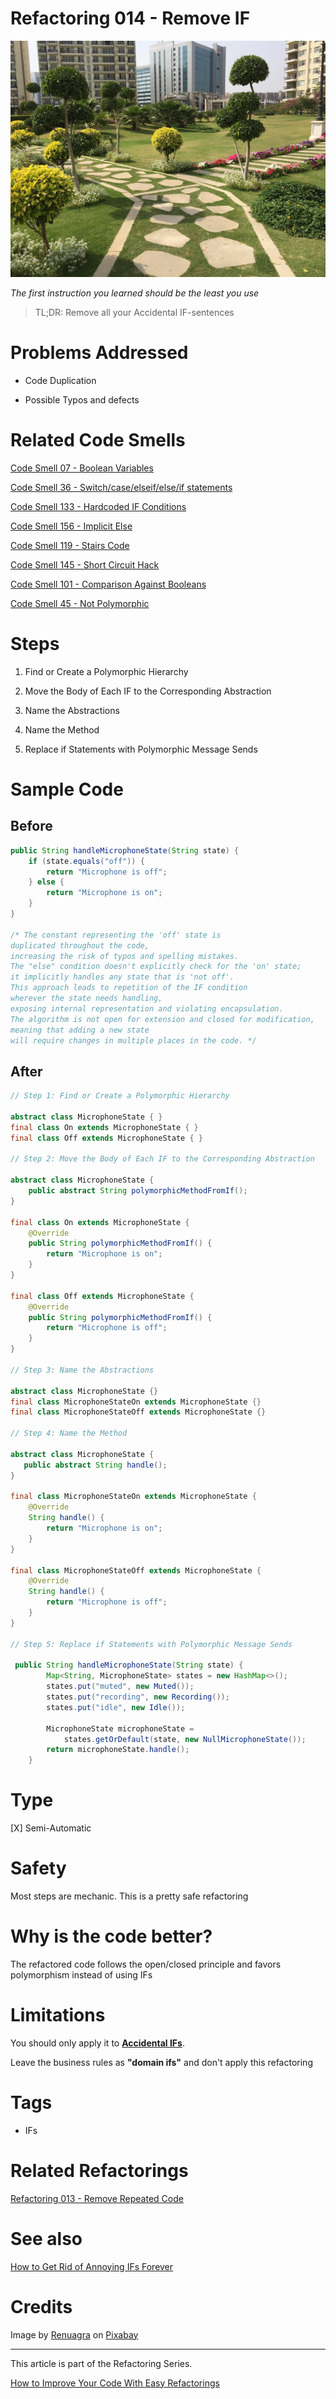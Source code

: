 # Refactoring 014 - Remove IF
            
![Refactoring 014 - Remove IF](Refactoring%20014%20-%20Remove%20IF.jpg)

*The first instruction you learned should be the least you use*

> TL;DR: Remove all your Accidental IF-sentences

# Problems Addressed

- Code Duplication

- Possible Typos and defects

# Related Code Smells

[Code Smell 07 - Boolean Variables](https://github.com/mcsee/Software-Design-Articles/tree/main/Articles/Code%20Smells/Code%20Smell%2007%20-%20Boolean%20Variables/readme.md)

[Code Smell 36 - Switch/case/elseif/else/if statements](https://github.com/mcsee/Software-Design-Articles/tree/main/Articles/Code%20Smells/Code%20Smell%2036%20-%20Switch%20case%20elseif%20else%20if%20statements/readme.md)

[Code Smell 133 - Hardcoded IF Conditions](https://github.com/mcsee/Software-Design-Articles/tree/main/Articles/Code%20Smells/Code%20Smell%20133%20-%20Hardcoded%20IF%20Conditions/readme.md)

[Code Smell 156 - Implicit Else](https://github.com/mcsee/Software-Design-Articles/tree/main/Articles/Code%20Smells/Code%20Smell%20156%20-%20Implicit%20Else/readme.md)

[Code Smell 119 - Stairs Code](https://github.com/mcsee/Software-Design-Articles/tree/main/Articles/Code%20Smells/Code%20Smell%20119%20-%20Stairs%20Code/readme.md)

[Code Smell 145 - Short Circuit Hack](https://github.com/mcsee/Software-Design-Articles/tree/main/Articles/Code%20Smells/Code%20Smell%20145%20-%20Short%20Circuit%20Hack/readme.md)

[Code Smell 101 - Comparison Against Booleans](https://github.com/mcsee/Software-Design-Articles/tree/main/Articles/Code%20Smells/Code%20Smell%20101%20-%20Comparison%20Against%20Booleans/readme.md)

[Code Smell 45 - Not Polymorphic](https://github.com/mcsee/Software-Design-Articles/tree/main/Articles/Code%20Smells/Code%20Smell%2045%20-%20Not%20Polymorphic/readme.md)

# Steps

1. Find or Create a Polymorphic Hierarchy

2. Move the Body of Each IF to the Corresponding Abstraction

3. Name the Abstractions

4. Name the Method

5. Replace if Statements with Polymorphic Message Sends

# Sample Code

## Before

[Gist Url]: # (https://gist.github.com/mcsee/ffba17263f40053ed57698d0880b942c)

```java
public String handleMicrophoneState(String state) {
    if (state.equals("off")) {
        return "Microphone is off";
    } else {
        return "Microphone is on";
    }
}

/* The constant representing the 'off' state is
duplicated throughout the code, 
increasing the risk of typos and spelling mistakes. 
The "else" condition doesn't explicitly check for the 'on' state;
it implicitly handles any state that is 'not off'. 
This approach leads to repetition of the IF condition
wherever the state needs handling, 
exposing internal representation and violating encapsulation.
The algorithm is not open for extension and closed for modification,
meaning that adding a new state 
will require changes in multiple places in the code. */
```

## After

[Gist Url]: # (https://gist.github.com/mcsee/2c97cd57dc9e98c877e91fcb7ed3191c)

```java
// Step 1: Find or Create a Polymorphic Hierarchy

abstract class MicrophoneState { }
final class On extends MicrophoneState { }
final class Off extends MicrophoneState { }

// Step 2: Move the Body of Each IF to the Corresponding Abstraction

abstract class MicrophoneState {
    public abstract String polymorphicMethodFromIf();
}

final class On extends MicrophoneState {
    @Override
    public String polymorphicMethodFromIf() {
        return "Microphone is on";
    }
}

final class Off extends MicrophoneState {
    @Override
    public String polymorphicMethodFromIf() {
        return "Microphone is off";
    }
}

// Step 3: Name the Abstractions

abstract class MicrophoneState {}
final class MicrophoneStateOn extends MicrophoneState {}
final class MicrophoneStateOff extends MicrophoneState {}

// Step 4: Name the Method

abstract class MicrophoneState {
   public abstract String handle();
}

final class MicrophoneStateOn extends MicrophoneState {
    @Override
    String handle() {
        return "Microphone is on";
    }
}

final class MicrophoneStateOff extends MicrophoneState {
    @Override
    String handle() {
        return "Microphone is off";
    }
}

// Step 5: Replace if Statements with Polymorphic Message Sends

 public String handleMicrophoneState(String state) {
        Map<String, MicrophoneState> states = new HashMap<>();
        states.put("muted", new Muted());
        states.put("recording", new Recording());
        states.put("idle", new Idle());

        MicrophoneState microphoneState = 
            states.getOrDefault(state, new NullMicrophoneState());
        return microphoneState.handle();
    }
```

# Type

[X] Semi-Automatic

# Safety

Most steps are mechanic. This is a pretty safe refactoring

# Why is the code better?

The refactored code follows the open/closed principle and favors polymorphism instead of using IFs

# Limitations

You should only apply it to [**Accidental IFs**](https://github.com/mcsee/Software-Design-Articles/tree/main/Articles/Theory/How%20to%20Get%20Rid%20of%20Annoying%20IFs%20Forever/readme.md).

Leave the business rules as **"domain ifs"** and don't apply this refactoring

# Tags

- IFs

# Related Refactorings

[Refactoring 013 - Remove Repeated Code](https://github.com/mcsee/Software-Design-Articles/tree/main/Articles/Refactorings/Refactoring%20013%20-%20Remove%20Repeated%20Code/readme.md)

# See also

[How to Get Rid of Annoying IFs Forever](https://github.com/mcsee/Software-Design-Articles/tree/main/Articles/Theory/How%20to%20Get%20Rid%20of%20Annoying%20IFs%20Forever/readme.md)

# Credits

Image by [Renuagra](https://pixabay.com/users/renuagra-5667962/) on [Pixabay](https://pixabay.com/)

* * * 

This article is part of the Refactoring Series.

[How to Improve Your Code With Easy Refactorings](https://github.com/mcsee/Software-Design-Articles/tree/main/Articles//readme.md)